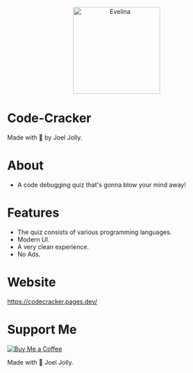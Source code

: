 <p align="center">
  <img src="https://github.com/withinJoel/Code-Cracker/assets/128782382/06d7f45c-42e5-43ee-bc04-db4611d8da1c" alt="Evelina" width="200" height="200">
</p>

# Code-Cracker
Made with 💖 by Joel Jolly.

# About 
* A code debugging quiz that's gonna blow your mind away!

# Features
* The quiz consists of various programming languages.
* Modern UI.
* A very clean experience.
* No Ads.

# Website
https://codecracker.pages.dev/

# Support Me
[![Buy Me a Coffee](https://img.shields.io/badge/Buy%20Me%20a%20Coffee-Donate-orange?style=for-the-badge&logo=buy-me-a-coffee)](https://www.buymeacoffee.com/withinjoel)

Made with 💖 Joel Jolly.
